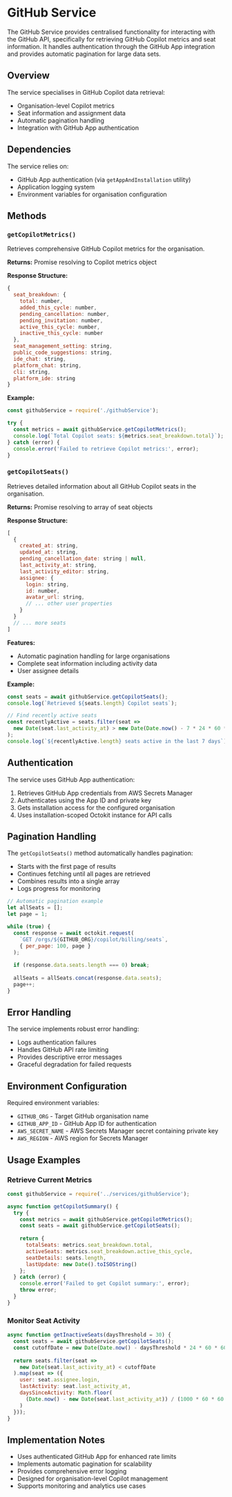 # GitHub Service

The GitHub Service provides centralised functionality for interacting with the GitHub API, specifically for retrieving GitHub Copilot metrics and seat information. It handles authentication through the GitHub App integration and provides automatic pagination for large data sets.

## Overview

The service specialises in GitHub Copilot data retrieval:
- Organisation-level Copilot metrics
- Seat information and assignment data
- Automatic pagination handling
- Integration with GitHub App authentication

## Dependencies

The service relies on:
- GitHub App authentication (via `getAppAndInstallation` utility)
- Application logging system
- Environment variables for organisation configuration

## Methods

### `getCopilotMetrics()`

Retrieves comprehensive GitHub Copilot metrics for the organisation.

**Returns:** Promise resolving to Copilot metrics object

**Response Structure:**
```javascript
{
  seat_breakdown: {
    total: number,
    added_this_cycle: number,
    pending_cancellation: number,
    pending_invitation: number,
    active_this_cycle: number,
    inactive_this_cycle: number
  },
  seat_management_setting: string,
  public_code_suggestions: string,
  ide_chat: string,
  platform_chat: string,
  cli: string,
  platform_ide: string
}
```

**Example:**
```javascript
const githubService = require('./githubService');

try {
  const metrics = await githubService.getCopilotMetrics();
  console.log(`Total Copilot seats: ${metrics.seat_breakdown.total}`);
} catch (error) {
  console.error('Failed to retrieve Copilot metrics:', error);
}
```

### `getCopilotSeats()`

Retrieves detailed information about all GitHub Copilot seats in the organisation.

**Returns:** Promise resolving to array of seat objects

**Response Structure:**
```javascript
[
  {
    created_at: string,
    updated_at: string,
    pending_cancellation_date: string | null,
    last_activity_at: string,
    last_activity_editor: string,
    assignee: {
      login: string,
      id: number,
      avatar_url: string,
      // ... other user properties
    }
  }
  // ... more seats
]
```

**Features:**
- Automatic pagination handling for large organisations
- Complete seat information including activity data
- User assignee details

**Example:**
```javascript
const seats = await githubService.getCopilotSeats();
console.log(`Retrieved ${seats.length} Copilot seats`);

// Find recently active seats
const recentlyActive = seats.filter(seat => 
  new Date(seat.last_activity_at) > new Date(Date.now() - 7 * 24 * 60 * 60 * 1000)
);
console.log(`${recentlyActive.length} seats active in the last 7 days`);
```

## Authentication

The service uses GitHub App authentication:

1. Retrieves GitHub App credentials from AWS Secrets Manager
2. Authenticates using the App ID and private key
3. Gets installation access for the configured organisation
4. Uses installation-scoped Octokit instance for API calls

## Pagination Handling

The `getCopilotSeats()` method automatically handles pagination:

- Starts with the first page of results
- Continues fetching until all pages are retrieved
- Combines results into a single array
- Logs progress for monitoring

```javascript
// Automatic pagination example
let allSeats = [];
let page = 1;

while (true) {
  const response = await octokit.request(
    `GET /orgs/${GITHUB_ORG}/copilot/billing/seats`,
    { per_page: 100, page }
  );
  
  if (response.data.seats.length === 0) break;
  
  allSeats = allSeats.concat(response.data.seats);
  page++;
}
```

## Error Handling

The service implements robust error handling:

- Logs authentication failures
- Handles GitHub API rate limiting
- Provides descriptive error messages
- Graceful degradation for failed requests

## Environment Configuration

Required environment variables:

- `GITHUB_ORG` - Target GitHub organisation name
- `GITHUB_APP_ID` - GitHub App ID for authentication
- `AWS_SECRET_NAME` - AWS Secrets Manager secret containing private key
- `AWS_REGION` - AWS region for Secrets Manager

## Usage Examples

### Retrieve Current Metrics
```javascript
const githubService = require('../services/githubService');

async function getCopilotSummary() {
  try {
    const metrics = await githubService.getCopilotMetrics();
    const seats = await githubService.getCopilotSeats();
    
    return {
      totalSeats: metrics.seat_breakdown.total,
      activeSeats: metrics.seat_breakdown.active_this_cycle,
      seatDetails: seats.length,
      lastUpdate: new Date().toISOString()
    };
  } catch (error) {
    console.error('Failed to get Copilot summary:', error);
    throw error;
  }
}
```

### Monitor Seat Activity
```javascript
async function getInactiveSeats(daysThreshold = 30) {
  const seats = await githubService.getCopilotSeats();
  const cutoffDate = new Date(Date.now() - daysThreshold * 24 * 60 * 60 * 1000);
  
  return seats.filter(seat => 
    new Date(seat.last_activity_at) < cutoffDate
  ).map(seat => ({
    user: seat.assignee.login,
    lastActivity: seat.last_activity_at,
    daysSinceActivity: Math.floor(
      (Date.now() - new Date(seat.last_activity_at)) / (1000 * 60 * 60 * 24)
    )
  }));
}
```

## Implementation Notes

- Uses authenticated GitHub App for enhanced rate limits
- Implements automatic pagination for scalability
- Provides comprehensive error logging
- Designed for organisation-level Copilot management
- Supports monitoring and analytics use cases 